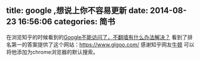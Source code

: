 title: google ,想说上你不容易更新
date: 2014-08-23 16:56:06
categories: 简书
  --- 


在浏览知乎的时候看到的[Google不能访问了，不翻墙有什么办法解决？](http://www.zhihu.com/question/24541642)       看到了排名第一的答案提供了这个网站：https://www.glgoo.com/   感谢知乎网友[牛顿](http://www.zhihu.com/people/niu-dun-36)
可以将他添加为chrome浏览器的默认搜索。